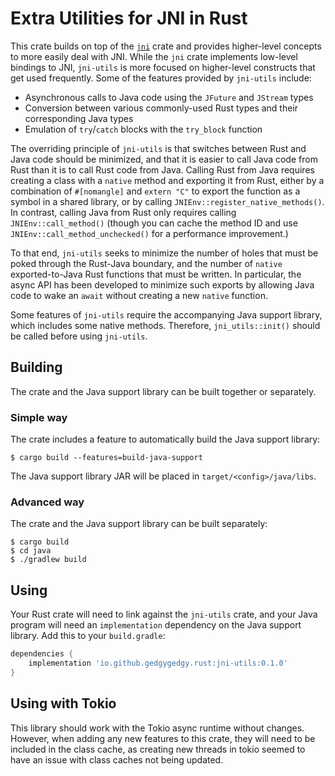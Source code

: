 # Extra Utilities for JNI in Rust

This crate builds on top of the [`jni`](https://github.com/jni-rs/jni-rs) crate
and provides higher-level concepts to more easily deal with JNI. While the
`jni` crate implements low-level bindings to JNI, `jni-utils` is more focused
on higher-level constructs that get used frequently. Some of the features
provided by `jni-utils` include:

* Asynchronous calls to Java code using the `JFuture` and `JStream` types
* Conversion between various commonly-used Rust types and their corresponding
  Java types
* Emulation of `try`/`catch` blocks with the `try_block` function

The overriding principle of `jni-utils` is that switches between Rust and Java
code should be minimized, and that it is easier to call Java code from Rust
than it is to call Rust code from Java. Calling Rust from Java requires
creating a class with a `native` method and exporting it from Rust, either by a
combination of `#[nomangle]` and `extern "C"` to export the function as a
symbol in a shared library, or by calling `JNIEnv::register_native_methods()`.
In contrast, calling Java from Rust only requires calling
`JNIEnv::call_method()` (though you can cache the method ID and use
`JNIEnv::call_method_unchecked()` for a performance improvement.)

To that end, `jni-utils` seeks to minimize the number of holes that must be
poked through the Rust-Java boundary, and the number of `native`
exported-to-Java Rust functions that must be written. In particular, the async
API has been developed to minimize such exports by allowing Java code to wake
an `await` without creating a new `native` function.

Some features of `jni-utils` require the accompanying Java support library,
which includes some native methods. Therefore, `jni_utils::init()` should be
called before using `jni-utils`.

## Building

The crate and the Java support library can be built together or separately.

### Simple way

The crate includes a feature to automatically build the Java support library:

```console
$ cargo build --features=build-java-support
```

The Java support library JAR will be placed in `target/<config>/java/libs`.

### Advanced way

The crate and the Java support library can be built separately:

```console
$ cargo build
$ cd java
$ ./gradlew build
```

## Using

Your Rust crate will need to link against the `jni-utils` crate, and your Java
program will need an `implementation` dependency on the Java support library.
Add this to your `build.gradle`:

```gradle
dependencies {
    implementation 'io.github.gedgygedgy.rust:jni-utils:0.1.0'
}
```

## Using with Tokio

This library should work with the Tokio async runtime without changes. However, when adding any new
features to this crate, they will need to be included in the class cache, as creating new threads in
tokio seemed to have an issue with class caches not being updated.